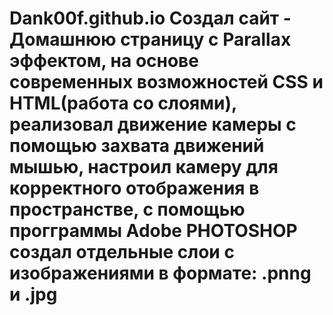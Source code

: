 # Dank00f.github.io Создал сайт - Домашнюю страницу с Parallax эффектом, на основе современных возможностей CSS и HTML(работа со слоями), реализовал движение камеры с помощью захвата движений мышью, настроил камеру для корректного отображения в пространстве, с помощью прогграммы Adobe PHOTOSHOP создал отдельные слои с изображениями в формате: .pnng и .jpg
